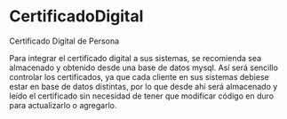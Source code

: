 # CertificadoDigital
Certificado Digital de Persona


Para integrar el certificado digital a sus sistemas, se recomienda sea almacenado y obtenido desde una base de datos mysql.
Así será sencillo controlar los certificados, ya que cada cliente en sus sistemas debiese estar en base de datos distintas, por lo que desde ahí será almacenado y leído el certificado sin necesidad de tener que modificar código en duro para actualizarlo o agregarlo.
